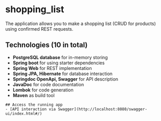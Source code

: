 # shopping_list

The application allows you to make a shopping list (CRUD for products) using confirmed REST requests.

## Technologies (10 in total)
- **PostgreSQL database** for in-memory storing
- **Spring boot** for using starter dependencies
- **Spring Web** for REST implementation
- **Spring JPA, Hibernate** for database interaction
- **Springdoc OpenApi, Swagger** for API description
- **JavaDoc** for code documentation 
- **Lombok** for code generation
- **Maven** as build tool

```
## Access the running app
- [API interaction via Swagger](http://localhost:8080/swagger-ui/index.html#/)

